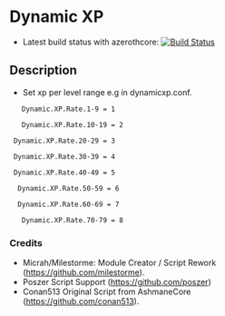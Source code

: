 # Dynamic XP
- Latest build status with azerothcore: [![Build Status](https://travis-ci.com/milestorme/mod-dynamic-xp.svg?branch=master)](https://travis-ci.com/milestorme/mod-dynamic-xp)

## Description
- Set xp per level range e.g in dynamicxp.conf.

`   Dynamic.XP.Rate.1-9 = 1`

`   Dynamic.XP.Rate.10-19 = 2`

  ` Dynamic.XP.Rate.20-29 = 3`

  ` Dynamic.XP.Rate.30-39 = 4`

  ` Dynamic.XP.Rate.40-49 = 5`

 `  Dynamic.XP.Rate.50-59 = 6`

 `  Dynamic.XP.Rate.60-69 = 7`

`   Dynamic.XP.Rate.70-79 = 8`

### Credits
- Micrah/Milestorme: Module Creator / Script Rework (https://github.com/milestorme).
- Poszer Script Support (https://github.com/poszer) 
- Conan513 Original Script from AshmaneCore (https://github.com/conan513).



